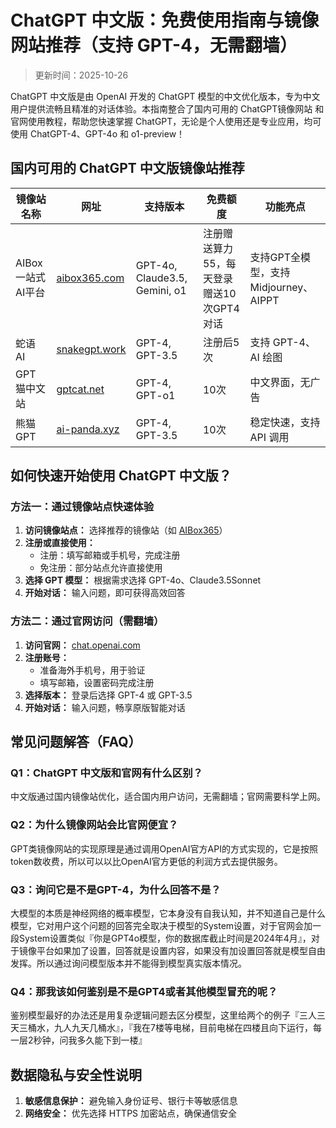 # ChatGPT 中文版：免费使用指南与镜像网站推荐（支持 GPT-4，无需翻墙）

> 更新时间：2025-10-26

ChatGPT 中文版是由 OpenAI 开发的 ChatGPT 模型的中文优化版本，专为中文用户提供流畅且精准的对话体验。本指南整合了国内可用的 ChatGPT镜像网站 和官网使用教程，帮助您快速掌握 ChatGPT，无论是个人使用还是专业应用，均可使用 ChatGPT-4、GPT-4o 和 o1-preview！

## 国内可用的 ChatGPT 中文版镜像站推荐

| 镜像站名称 | 网址 | 支持版本 | 免费额度 | 功能亮点 |
|------------|------|----------|-----------|-----------|
| AIBox 一站式AI平台 | [aibox365.com](https://chat.aibox365.cn) | GPT-4o, Claude3.5, Gemini, o1 | 注册赠送算力55，每天登录赠送10次GPT4对话 | 支持GPT全模型，支持Midjourney、AIPPT |
| 蛇语 AI | [snakegpt.work](https://snakegpt.work) | GPT-4, GPT-3.5 | 注册后5次 | 支持 GPT-4、AI 绘图 |
| GPT 猫中文站 | [gptcat.net](https://gptcat.net) | GPT-4, GPT-o1 | 10次 | 中文界面，无广告 |
| 熊猫 GPT | [ai-panda.xyz](https://ai-panda.xyz/login?invite_code=34137c47) | GPT-4, GPT-3.5 | 10次 | 稳定快速，支持 API 调用 |

## 如何快速开始使用 ChatGPT 中文版？

### 方法一：通过镜像站点快速体验

1. **访问镜像站点：** 选择推荐的镜像站（如 [AIBox365](https://chat.aibox365.cn)）
2. **注册或直接使用：**
   - 注册：填写邮箱或手机号，完成注册
   - 免注册：部分站点允许直接使用
3. **选择 GPT 模型：** 根据需求选择 GPT-4o、Claude3.5Sonnet
4. **开始对话：** 输入问题，即可获得高效回答

### 方法二：通过官网访问（需翻墙）

1. **访问官网：** [chat.openai.com](https://chat.openai.com)
2. **注册账号：**
   - 准备海外手机号，用于验证
   - 填写邮箱，设置密码完成注册
3. **选择版本：** 登录后选择 GPT-4 或 GPT-3.5
4. **开始对话：** 输入问题，畅享原版智能对话

## 常见问题解答（FAQ）

### Q1：ChatGPT 中文版和官网有什么区别？
中文版通过国内镜像站优化，适合国内用户访问，无需翻墙；官网需要科学上网。

### Q2：为什么镜像网站会比官网便宜？
GPT类镜像网站的实现原理是通过调用OpenAI官方API的方式实现的，它是按照token数收费，所以可以以比OpenAI官方更低的利润方式去提供服务。

### Q3：询问它是不是GPT-4，为什么回答不是？
大模型的本质是神经网络的概率模型，它本身没有自我认知，并不知道自己是什么模型，它对用户这个问题的回答完全取决于模型的System设置，对于官网会加一段System设置类似『你是GPT4o模型，你的数据库截止时间是2024年4月』，对于镜像平台如果加了设置，回答就是设置内容，如果没有加设置回答就是模型自由发挥。所以通过询问模型版本并不能得到模型真实版本情况。

### Q4：那我该如何鉴别是不是GPT4或者其他模型冒充的呢？
鉴别模型最好的办法还是用复杂逻辑问题去区分模型，这里给两个的例子『三人三天三桶水，九人九天几桶水』，『我在7楼等电梯，目前电梯在四楼且向下运行，每一层2秒钟，问我多久能下到一楼』

## 数据隐私与安全性说明

1. **敏感信息保护：** 避免输入身份证号、银行卡等敏感信息
2. **网络安全：** 优先选择 HTTPS 加密站点，确保通信安全
